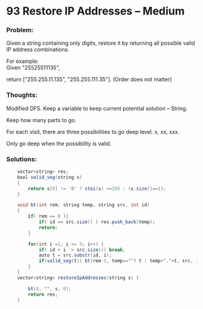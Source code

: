 # 93 Restore IP Addresses – Medium

### Problem:

Given a string containing only digits, restore it by returning all possible valid IP address combinations.

For example:  
Given "25525511135",

return \["255.255.11.135", "255.255.111.35"\]. \(Order does not matter\)

### Thoughts:

Modified DFS. Keep a variable to keep current potential solution – String.

Keep how many parts to go.

For each visit, there are three possibilities to go deep level. x, xx, xxx.

Only go deep when the possibility is valid.

### Solutions:

```java
    vector<string> res;
    bool valid_seg(string s)
    {
        return s[0] != '0' ? stoi(s) <=255 : (s.size()==1);        
    }

    void bt(int rem, string temp, string src, int id)
    {
        if( rem == 0 ){
            if( id == src.size() ) res.push_back(temp);
            return; 
        }

        for(int i =1; i <= 3; i++) {
            if( id + i  > src.size()) break;
            auto t = src.substr(id, i);
            if(valid_seg(t)) bt(rem-1, temp==""? t : temp+"."+t, src, id+i);
        }
    }
    vector<string> restoreIpAddresses(string s) {

        bt(4, "", s, 0);
        return res;
    }
```



